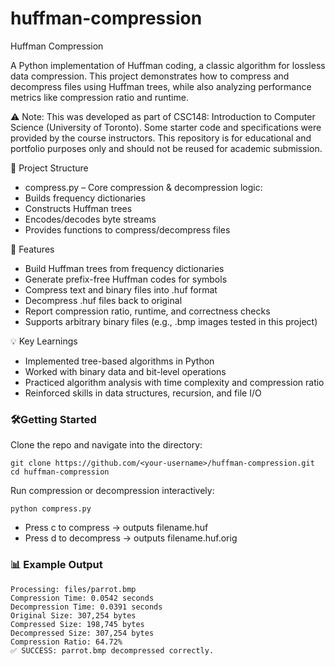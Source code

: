 # huffman-compression
Huffman Compression

A Python implementation of Huffman coding, a classic algorithm for lossless data compression. This project demonstrates how to compress and decompress files using Huffman trees, while also analyzing performance metrics like compression ratio and runtime.

⚠️ Note: This was developed as part of CSC148: Introduction to Computer Science (University of Toronto). Some starter code and specifications were provided by the course instructors. This repository is for educational and portfolio purposes only and should not be reused for academic submission.

📂 Project Structure
  - compress.py – Core compression & decompression logic:
  - Builds frequency dictionaries
  - Constructs Huffman trees
  - Encodes/decodes byte streams
  - Provides functions to compress/decompress files

🚀 Features
  - Build Huffman trees from frequency dictionaries
  - Generate prefix-free Huffman codes for symbols
  - Compress text and binary files into .huf format
  - Decompress .huf files back to original
  - Report compression ratio, runtime, and correctness checks
  - Supports arbitrary binary files (e.g., .bmp images tested in this project)

💡 Key Learnings
  - Implemented tree-based algorithms in Python
  - Worked with binary data and bit-level operations
  - Practiced algorithm analysis with time complexity and compression ratio
  - Reinforced skills in data structures, recursion, and file I/O

### 🛠️Getting Started
Clone the repo and navigate into the directory:
```
git clone https://github.com/<your-username>/huffman-compression.git
cd huffman-compression
```

Run compression or decompression interactively:
```
python compress.py
```
- Press c to compress → outputs filename.huf
- Press d to decompress → outputs filename.huf.orig

### 📊 Example Output
```
Processing: files/parrot.bmp
Compression Time: 0.0542 seconds
Decompression Time: 0.0391 seconds
Original Size: 307,254 bytes
Compressed Size: 198,745 bytes
Decompressed Size: 307,254 bytes
Compression Ratio: 64.72%
✅ SUCCESS: parrot.bmp decompressed correctly.
```
